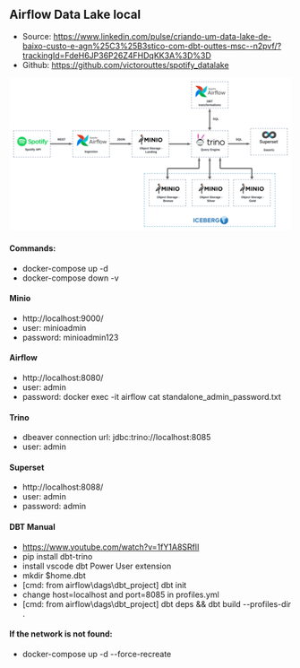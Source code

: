## Airflow Data Lake local

- Source: https://www.linkedin.com/pulse/criando-um-data-lake-de-baixo-custo-e-agn%25C3%25B3stico-com-dbt-outtes-msc--n2pvf/?trackingId=FdeH6JP36P26Z4FHDqKK3A%3D%3D
- Github: https://github.com/victorouttes/spotify_datalake

<img src="airflow_minio_trino_system_architecture.png" alt="drawing" width="800"/>

#### Commands:
- docker-compose up -d
- docker-compose down -v


#### Minio

- http://localhost:9000/
- user: minioadmin
- password: minioadmin123

#### Airflow

- http://localhost:8080/
- user: admin
- password: docker exec -it airflow cat standalone_admin_password.txt

#### Trino

- dbeaver connection url: jdbc:trino://localhost:8085
- user: admin

#### Superset

- http://localhost:8088/
- user: admin
- password: admin

#### DBT Manual

- https://www.youtube.com/watch?v=1fY1A8SRflI
- pip install dbt-trino
- install vscode dbt Power User extension
- mkdir $home\.dbt
- [cmd: from airflow\dags\dbt_project] dbt init
- change host=localhost and port=8085 in profiles.yml
- [cmd: from airflow\dags\dbt_project] dbt deps && dbt build --profiles-dir .

#### If the network is not found:

- docker-compose up -d --force-recreate